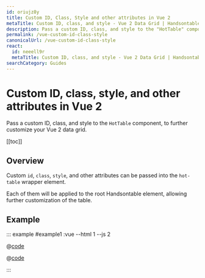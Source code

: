 ```yaml
---
id: oriujz8y
title: Custom ID, Class, Style and other attributes in Vue 2
metaTitle: Custom ID, class, and style - Vue 2 Data Grid | Handsontable
description: Pass a custom ID, class, and style to the "HotTable" component, to further customize your Vue 2 data grid.
permalink: /vue-custom-id-class-style
canonicalUrl: /vue-custom-id-class-style
react:
  id: neeell9r
  metaTitle: Custom ID, class, and style - Vue 2 Data Grid | Handsontable
searchCategory: Guides
---
```


# Custom ID, class, style, and other attributes in Vue 2

Pass a custom ID, class, and style to the `HotTable` component, to further customize your Vue 2 data grid.

[[toc]]

## Overview

Custom `id`, `class`, `style`, and other attributes can be passed into the `hot-table` wrapper element.

Each of them will be applied to the root Handsontable element, allowing further customization of the table.

## Example

::: example #example1 :vue --html 1 --js 2

@[code](@/content/guides/integrate-with-vue/vue-custom-id-class-style/vue/example1.html)

@[code](@/content/guides/integrate-with-vue/vue-custom-id-class-style/vue/example1.js)

:::
